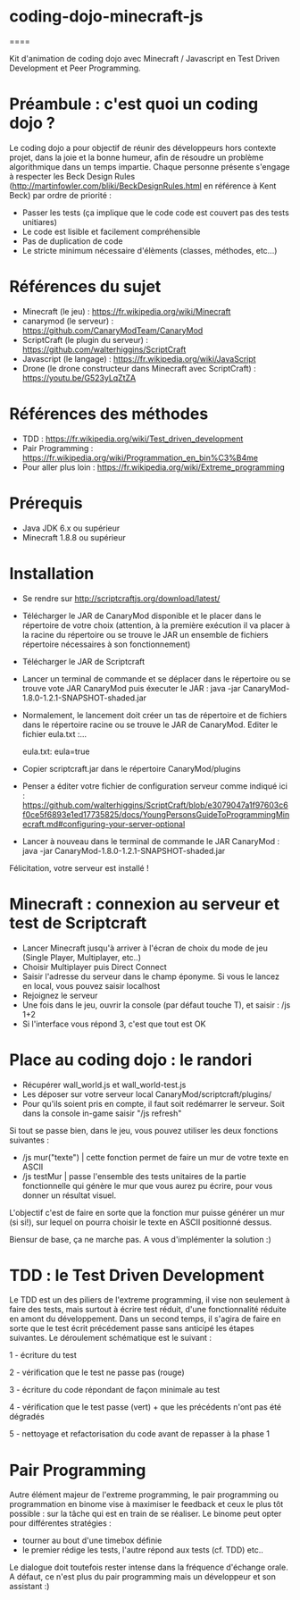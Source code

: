 # coding-dojo-minecraft-js

====

Kit d'animation de coding dojo avec Minecraft / Javascript en Test Driven Development et Peer Programming.

# Préambule : c'est quoi un coding dojo ?
Le coding dojo a pour objectif de réunir des développeurs hors contexte projet, dans la joie et la bonne humeur, afin de résoudre un problème algorithmique dans un temps impartie.
Chaque personne présente s'engage à respecter les Beck Design Rules (http://martinfowler.com/bliki/BeckDesignRules.html en référence à Kent Beck) par ordre de priorité :
* Passer les tests (ça implique que le code code est couvert pas des tests unitiares)
* Le code est lisible et facilement compréhensible
* Pas de duplication de code
* Le stricte minimum nécessaire d'élèments (classes, méthodes, etc...)


# Références du sujet
- Minecraft (le jeu) : https://fr.wikipedia.org/wiki/Minecraft
- canarymod (le serveur) : https://github.com/CanaryModTeam/CanaryMod
- ScriptCraft (le plugin du serveur) : https://github.com/walterhiggins/ScriptCraft
- Javascript (le langage) : https://fr.wikipedia.org/wiki/JavaScript
- Drone (le drone constructeur dans Minecraft avec ScriptCraft) : https://youtu.be/G523yLqZtZA

# Références des méthodes
- TDD : https://fr.wikipedia.org/wiki/Test_driven_development
- Pair Programming : https://fr.wikipedia.org/wiki/Programmation_en_bin%C3%B4me
- Pour aller plus loin : https://fr.wikipedia.org/wiki/Extreme_programming


# Prérequis
- Java JDK 6.x ou supérieur
- Minecraft 1.8.8 ou supérieur

# Installation
- Se rendre sur http://scriptcraftjs.org/download/latest/
- Télécharger le JAR de CanaryMod disponible et le placer dans le répertoire de votre choix (attention, à la première exécution il va placer à la racine du répertoire ou se trouve le JAR un ensemble de fichiers répertoire nécessaires à son fonctionnement)
- Télécharger le JAR de Scriptcraft
- Lancer un terminal de commande et se déplacer dans le répertoire ou se trouve vote JAR CanaryMod puis éxecuter le JAR :
      java -jar CanaryMod-1.8.0-1.2.1-SNAPSHOT-shaded.jar
- Normalement, le lancement doit créer un tas de répertoire et de fichiers dans le répertoire racine ou se trouve le JAR de CanaryMod. Editer le fichier eula.txt :&hellip;

    eula.txt:
      eula=true

- Copier scriptcraft.jar dans le répertoire CanaryMod/plugins
- Penser a éditer votre fichier de configuration serveur comme indiqué ici : https://github.com/walterhiggins/ScriptCraft/blob/e3079047a1f97603c6f0ce5f6893e1ed17735825/docs/YoungPersonsGuideToProgrammingMinecraft.md#configuring-your-server-optional
- Lancer à nouveau dans le terminal de commande le JAR CanaryMod :
      java -jar CanaryMod-1.8.0-1.2.1-SNAPSHOT-shaded.jar

Félicitation, votre serveur est installé !

# Minecraft : connexion au serveur et test de Scriptcraft
- Lancer Minecraft jusqu'à arriver à l'écran de choix du mode de jeu (Single Player, Multiplayer, etc..)
- Choisir Multiplayer puis Direct Connect
- Saisir l'adresse du serveur dans le champ éponyme. Si vous le lancez en local, vous pouvez saisir localhost
- Rejoignez le serveur
- Une fois dans le jeu, ouvrir la console (par défaut touche T), et saisir :
      /js 1+2
- Si l'interface vous répond 3, c'est que tout est OK

# Place au coding dojo : le randori
- Récupérer wall_world.js et wall_world-test.js
- Les déposer sur votre serveur local CanaryMod/scriptcraft/plugins/
- Pour qu'ils soient pris en compte, il faut soit redémarrer le serveur. Soit dans la console in-game saisir "/js refresh"

Si tout se passe bien, dans le jeu, vous pouvez utiliser les deux fonctions suivantes :
- /js mur("texte")  | cette fonction permet de faire un mur de votre texte en ASCII
- /js testMur     | passe l'ensemble des tests unitaires de la partie fonctionnelle qui génère le mur que vous aurez pu écrire, pour vous donner un résultat visuel.

L'objectif c'est de faire en sorte que la fonction mur puisse générer un mur (si si!), sur lequel on pourra choisir le texte en ASCII positionné dessus.

Biensur de base, ça ne marche pas. A vous d'implémenter la solution :)

# TDD : le Test Driven Development
Le TDD est un des piliers de l'extreme programming, il vise non seulement à faire des tests, mais surtout à écrire test réduit, d'une fonctionnalité réduite en amont du développement. Dans un second temps, il s'agira de faire en sorte que le test écrit précédement passe sans anticipé les étapes suivantes.
Le déroulement schématique est le suivant :

1 - écriture du test

2 - vérification que le test ne passe pas (rouge)

3 - écriture du code répondant de façon minimale au test

4 - vérification que le test passe (vert) + que les précédents n'ont pas été dégradés

5 - nettoyage et refactorisation du code avant de repasser à la phase 1

# Pair Programming
Autre élément majeur de l'extreme programming, le pair programming ou programmation en binome vise à maximiser le feedback et ceux le plus tôt possible : sur la tâche qui est en train de se réaliser. Le binome peut opter pour différentes stratégies :
- tourner au bout d'une timebox définie
- le premier rédige les tests, l'autre répond aux tests (cf. TDD)
etc..

Le dialogue doit toutefois rester intense dans la fréquence d'échange orale. A défaut, ce n'est plus du pair programming mais un développeur et son assistant :)
